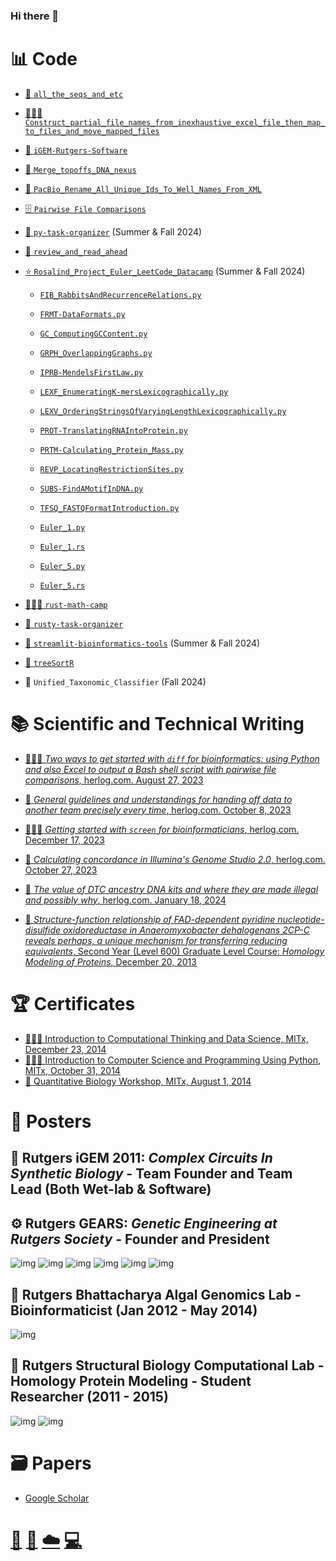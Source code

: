 ### Hi there 👋

<!--
**swajid/swajid** is a ✨ _special_ ✨ repository because its `README.md` (this file) appears on your GitHub profile.

Here are some ideas to get you started:

- 🔭 I’m currently working on ...
- 🌱 I’m currently learning ...
- 👯 I’m looking to collaborate on ...
- 🤔 I’m looking for help with ...
- 💬 Ask me about ...
- 📫 How to reach me: ...
- 😄 Pronouns: ...
- ⚡ Fun fact: ...
-->
# 📊 Code
* [📑 `all_the_seqs_and_etc`](https://github.com/swajid/all_the_seqs_and_etc)
* [👩🏻‍💻 `Construct_partial_file_names_from_inexhaustive_excel_file_then_map_to_files_and_move_mapped_files`](https://github.com/swajid/Construct_partial_file_names_from_inexhaustive_excel_file_then_map_to_files_and_move_mapped_files)
* [🧬 `iGEM-Rutgers-Software`](https://github.com/swajid/iGEM-Rutgers-Software)
* [🧬 `Merge_topoffs_DNA_nexus`](https://github.com/swajid/Merge_topoffs_DNA_nexus)
* [🧬 `PacBio_Rename_All_Unique_Ids_To_Well_Names_From_XML`](https://github.com/swajid/PacBio_Rename_All_Unique_Ids_To_Well_Names_From_XML)
* [🗄️ `Pairwise File Comparisons`](https://github.com/herlog/pairwise-file-comparisons/)
* [🐍 `py-task-organizer`](https://github.com/swajid/py-task-organizer) (Summer & Fall 2024)
* [📑 `review_and_read_ahead`](https://github.com/swajid/review_and_read_ahead)
* [⭐️ `Rosalind_Project_Euler_LeetCode_Datacamp`](https://github.com/swajid/Rosalind_Project_Euler_LeetCode_Datacamp) (Summer & Fall 2024)
  * [`FIB_RabbitsAndRecurrenceRelations.py`](https://github.com/swajid/Rosalind_Project_Euler_LeetCode_Datacamp/blob/main/Rosalind/FIB/FIB_RabbitsAndRecurrenceRelations.py)

  * [`FRMT-DataFormats.py`](https://github.com/swajid/Rosalind_Project_Euler_LeetCode_Datacamp/blob/main/Rosalind/FRMT/FRMT-DataFormats.py)

  * [`GC_ComputingGCContent.py`](https://github.com/swajid/Rosalind_Project_Euler_LeetCode_Datacamp/blob/main/Rosalind/GC/GC_ComputingGCContent.py)

  * [`GRPH_OverlappingGraphs.py`](https://github.com/swajid/Rosalind_Project_Euler_LeetCode_Datacamp/blob/main/Rosalind/GRPH/GRPH_OverlappingGraphs.py)

  * [`IPRB-MendelsFirstLaw.py`](https://github.com/swajid/Rosalind_Project_Euler_LeetCode_Datacamp/blob/main/Rosalind/IPRB/IPRB-MendelsFirstLaw.py)

  * [`LEXF_EnumeratingK-mersLexicographically.py`](https://github.com/swajid/Rosalind_Project_Euler_LeetCode_Datacamp/blob/main/Rosalind/LEXF/LEXF_EnumeratingK-mersLexicographically.py)

  * [`LEXV_OrderingStringsOfVaryingLengthLexicographically.py`](https://github.com/swajid/Rosalind_Project_Euler_LeetCode_Datacamp/blob/main/Rosalind/LEXV/LEXV_OrderingStringsOfVaryingLengthLexicographically.py)

  * [`PROT-TranslatingRNAIntoProtein.py`](https://github.com/swajid/Rosalind_Project_Euler_LeetCode_Datacamp/blob/main/Rosalind/PROT/PROT-TranslatingRNAIntoProtein.py)

  * [`PRTM-Calculating_Protein_Mass.py`](https://github.com/swajid/Rosalind_Project_Euler_LeetCode_Datacamp/blob/main/Rosalind/PRTM/PRTM-Calculating_Protein_Mass.py)

  * [`REVP_LocatingRestrictionSites.py`](https://github.com/swajid/Rosalind_Project_Euler_LeetCode_Datacamp/blob/main/Rosalind/REVP/REVP_LocatingRestrictionSites.py)

  * [`SUBS-FindAMotifInDNA.py`](https://github.com/swajid/Rosalind_Project_Euler_LeetCode_Datacamp/blob/main/Rosalind/SUBS/SUBS-FindAMotifInDNA.py)

  * [`TFSQ_FASTQFormatIntroduction.py`](https://github.com/swajid/Rosalind_Project_Euler_LeetCode_Datacamp/blob/main/Rosalind/TFSQ/TFSQ_FASTQFormatIntroduction.py)

  * [`Euler_1.py`](https://github.com/swajid/Rosalind_Project_Euler_LeetCode_Datacamp/blob/main/Project_Euler/001/Euler_1.py)

  * [`Euler_1.rs`](https://github.com/swajid/Rosalind_Project_Euler_LeetCode_Datacamp/blob/main/Project_Euler/001/Euler_1.rs)

  * [`Euler_5.py`](https://github.com/swajid/Rosalind_Project_Euler_LeetCode_Datacamp/blob/main/Project_Euler/005/Euler_5.py)

  * [`Euler_5.rs`](https://github.com/swajid/Rosalind_Project_Euler_LeetCode_Datacamp/blob/main/Project_Euler/005/Euler_5.rs)

* [👩🏻‍💻 `rust-math-camp`](https://github.com/swajid/rust-math-camp)
* [🦀 `rusty-task-organizer`](https://github.com/swajid/rusty-task-organizer)
* [🧬 `streamlit-bioinformatics-tools`](https://app-bioinformatics-tools.streamlit.app/) (Summer & Fall 2024)
* [🧬 `treeSortR`](https://github.com/swaijd-rtg/treeSortR)
* 🧬 `Unified_Taxonomic_Classifier` (Fall 2024)

# 📚 Scientific and Technical Writing
* [👩🏻‍💻 *Two ways to get started with `diff` for bioinformatics: using Python and also Excel to output a Bash shell script with pairwise file comparisons,* herlog.com. August 27, 2023](https://www.herlog.com/two-ways-to-get-started-with-diff-for-bioinformatics-using-python-and-excel-to-output-a-shell-script-with-pairwise-comparisons/)
* [📑 *General guidelines and understandings for handing off data to another team precisely every time*, herlog.com. October 8, 2023](https://www.herlog.com/some-general-guidelines-and-understandings-for-handing-off-data-to-another-team-precisely-every-time/)
* [👩🏻‍💻 *Getting started with `screen` for bioinformaticians*, herlog.com. December 17, 2023](https://www.herlog.com/getting-started-with-screen-for-bioinformaticians/)

* [🧬 *Calculating concordance in Illumina's Genome Studio 2.0*, herlog.com. October 27, 2023](https://www.herlog.com/calculating-concordance-in-genomestudio-2-0/)

* [🧬 *The value of DTC ancestry DNA kits and where they are made illegal and possibly why*, herlog.com. January 18, 2024](https://www.herlog.com/the-value-of-dtc-ancestry-dna-kits-and-where-they-are-made-illegal-and-possibly-why/)

* [🧬 *Structure-function relationship of FAD-dependent pyridine nucleotide-disulfide oxidoreductase in *Anaeromyxobacter dehalogenans* 2CP-C reveals perhaps, a unique mechanism for transferring reducing equivalents*, Second Year (Level 600) Graduate Level Course: *Homology Modeling of Proteins*, December 20, 2013](swajid-2013-Homology-Modeling-Final.pdf)

# 🏆 Certificates
* [👩🏻‍💻 Introduction to Computational Thinking and Data Science, MITx, December 23, 2014](https://verify.edx.org/cert/aa83389ceceb4ae38eb4c93cba4f84be) <!-- (https://s3.amazonaws.com/verify.edx.org/downloads/3e60269af98e4422a80f6d1375d391f7/Certificate.pdf) -->
* [👩🏻‍💻 Introduction to Computer Science and Programming Using Python, MITx, October 31, 2014](https://verify.edx.org/cert/5d9a5a822b324d9598a41abfe7579fb3) <!--(https://s3.amazonaws.com/verify.edx.org/downloads/98d0824c8c5340d29fcc121b0596c87b/Certificate.pdf) -->
* [🧬 Quantitative Biology Workshop, MITx, August 1, 2014](https://verify.edx.org/cert/98e36083a1f54d24a983362010aa15a4) <!-- (https://s3.amazonaws.com/verify.edx.org/downloads/131c804ac0724b57bcabbb995c66cea0/Certificate.pdf) -->


# 📌 Posters
## 🦠 Rutgers iGEM 2011: *Complex Circuits In Synthetic Biology* - Team Founder and Team Lead (Both Wet-lab & Software)
## ⚙️ Rutgers GEARS: *Genetic Engineering at Rutgers Society* - Founder and President
![img](rutgers-igem-poster-2011.png)
![img](rutgers-igem-team-smaller.png)
![img](rutgers-gears-logo-2011.png)
![img](rutgers-igem_bacterial-etch-a-sketch.png)
![img](rutgers-igem_bacterial-full-adder-logo.png)
![img](rutgers-igem_bacterial-full-adder-circuit-2011.png)

## 🧬 Rutgers Bhattacharya Algal Genomics Lab - Bioinformaticist (Jan 2012 - May 2014)
![img](rutgers-bhattacharya-lab-2012-phycological-society-of-america-poster-charleston-sc.png)

## 🧬 Rutgers Structural Biology Computational Lab - Homology Protein Modeling - Student Researcher (2011 - 2015)
![img](rutgers-homology-model-of-yp_466500.png)
![img](rutgers-homology-model_alignment-of-yp_466500.png)

# 🗃️ Papers
* [Google Scholar](https://scholar.google.com/citations?user=FdoMHg8AAAAJ&hl=en&oi=ao)

# [📸](https://www.instagram.com/imsanawaji/) [🐤](https://twitter.com/imsanaw) [☁️](https://bsky.app/profile/herlog.com) [💻](https://rosalind.info/users/imsanaw/)
